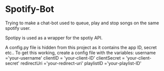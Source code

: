 # Spotify-Bot
Trying to make a chat-bot used to queue, play and stop songs on the same spotify user. 

Spotipy is used as a wrapper for the spotiy API. 

A config.py file is hidden from this project as it contains the app ID, secret etc.. 
To get this working, create a config file with the variables: 
username ='your-username'
clientID = 'your-client-ID'
clientSecret = 'your-client-secret'
redirectUri ='your-redirect-uri'
playlistID ='your-playlist-ID'

